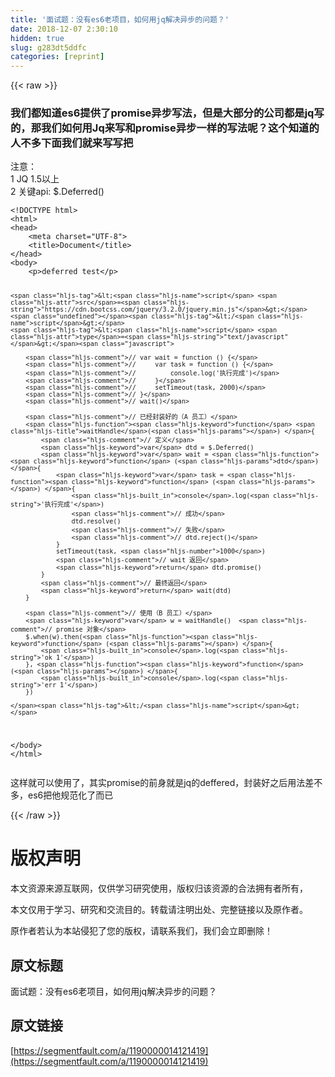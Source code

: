 ```yaml
---
title: '面试题：没有es6老项目，如何用jq解决异步的问题？' 
date: 2018-12-07 2:30:10
hidden: true
slug: g283dt5ddfc
categories: [reprint]
---
```


{{< raw >}}

                    
<h3 id="articleHeader0">我们都知道es6提供了promise异步写法，但是大部分的公司都是jq写的，那我们如何用Jq来写和promise异步一样的写法呢？这个知道的人不多下面我们就来写写把</h3>
<p>注意： <br>1 JQ 1.5以上<br>2 关键api: $.Deferred()</p>
<div class="widget-codetool" style="display:none;">
      <div class="widget-codetool--inner">
      <span class="selectCode code-tool" data-toggle="tooltip" data-placement="top" title="" data-original-title="全选"></span>
      <span type="button" class="copyCode code-tool" data-toggle="tooltip" data-placement="top" data-clipboard-text="<!DOCTYPE html>
<html>
<head>
    <meta charset=&quot;UTF-8&quot;>
    <title>Document</title>
</head>
<body>
    <p>deferred test</p>

    <script src=&quot;https://cdn.bootcss.com/jquery/3.2.0/jquery.min.js&quot;></script>
    <script type=&quot;text/javascript&quot;>
        
        // var wait = function () {
        //     var task = function () {
        //         console.log('执行完成')
        //     }
        //     setTimeout(task, 2000)
        // }
        // wait()

        // 已经封装好的（A 员工）
        function waitHandle() {
            // 定义
            var dtd = $.Deferred()
            var wait = function (dtd) {
                var task = function () {
                    console.log('执行完成')
                    // 成功
                    dtd.resolve()
                    // 失败
                    // dtd.reject()
                }
                setTimeout(task, 1000)
                // wait 返回
                return dtd.promise()
            }
            // 最终返回
            return wait(dtd)
        }

        // 使用（B 员工）
        var w = waitHandle()  // promise 对象
        $.when(w).then(function () {
            console.log('ok 1')
        }, function () {
            console.log('err 1')
        })

    </script>
</body>
</html>" title="" data-original-title="复制"></span>
      <span type="button" class="saveToNote code-tool" data-toggle="tooltip" data-placement="top" title="" data-original-title="放进笔记"></span>
      </div>
      </div><pre class="hljs xml"><code><span class="hljs-meta">&lt;!DOCTYPE html&gt;</span>
<span class="hljs-tag">&lt;<span class="hljs-name">html</span>&gt;</span>
<span class="hljs-tag">&lt;<span class="hljs-name">head</span>&gt;</span>
    <span class="hljs-tag">&lt;<span class="hljs-name">meta</span> <span class="hljs-attr">charset</span>=<span class="hljs-string">"UTF-8"</span>&gt;</span>
    <span class="hljs-tag">&lt;<span class="hljs-name">title</span>&gt;</span>Document<span class="hljs-tag">&lt;/<span class="hljs-name">title</span>&gt;</span>
<span class="hljs-tag">&lt;/<span class="hljs-name">head</span>&gt;</span>
<span class="hljs-tag">&lt;<span class="hljs-name">body</span>&gt;</span>
    <span class="hljs-tag">&lt;<span class="hljs-name">p</span>&gt;</span>deferred test<span class="hljs-tag">&lt;/<span class="hljs-name">p</span>&gt;</span>

    <span class="hljs-tag">&lt;<span class="hljs-name">script</span> <span class="hljs-attr">src</span>=<span class="hljs-string">"https://cdn.bootcss.com/jquery/3.2.0/jquery.min.js"</span>&gt;</span><span class="undefined"></span><span class="hljs-tag">&lt;/<span class="hljs-name">script</span>&gt;</span>
    <span class="hljs-tag">&lt;<span class="hljs-name">script</span> <span class="hljs-attr">type</span>=<span class="hljs-string">"text/javascript"</span>&gt;</span><span class="javascript">
        
        <span class="hljs-comment">// var wait = function () {</span>
        <span class="hljs-comment">//     var task = function () {</span>
        <span class="hljs-comment">//         console.log('执行完成')</span>
        <span class="hljs-comment">//     }</span>
        <span class="hljs-comment">//     setTimeout(task, 2000)</span>
        <span class="hljs-comment">// }</span>
        <span class="hljs-comment">// wait()</span>

        <span class="hljs-comment">// 已经封装好的（A 员工）</span>
        <span class="hljs-function"><span class="hljs-keyword">function</span> <span class="hljs-title">waitHandle</span>(<span class="hljs-params"></span>) </span>{
            <span class="hljs-comment">// 定义</span>
            <span class="hljs-keyword">var</span> dtd = $.Deferred()
            <span class="hljs-keyword">var</span> wait = <span class="hljs-function"><span class="hljs-keyword">function</span> (<span class="hljs-params">dtd</span>) </span>{
                <span class="hljs-keyword">var</span> task = <span class="hljs-function"><span class="hljs-keyword">function</span> (<span class="hljs-params"></span>) </span>{
                    <span class="hljs-built_in">console</span>.log(<span class="hljs-string">'执行完成'</span>)
                    <span class="hljs-comment">// 成功</span>
                    dtd.resolve()
                    <span class="hljs-comment">// 失败</span>
                    <span class="hljs-comment">// dtd.reject()</span>
                }
                setTimeout(task, <span class="hljs-number">1000</span>)
                <span class="hljs-comment">// wait 返回</span>
                <span class="hljs-keyword">return</span> dtd.promise()
            }
            <span class="hljs-comment">// 最终返回</span>
            <span class="hljs-keyword">return</span> wait(dtd)
        }

        <span class="hljs-comment">// 使用（B 员工）</span>
        <span class="hljs-keyword">var</span> w = waitHandle()  <span class="hljs-comment">// promise 对象</span>
        $.when(w).then(<span class="hljs-function"><span class="hljs-keyword">function</span> (<span class="hljs-params"></span>) </span>{
            <span class="hljs-built_in">console</span>.log(<span class="hljs-string">'ok 1'</span>)
        }, <span class="hljs-function"><span class="hljs-keyword">function</span> (<span class="hljs-params"></span>) </span>{
            <span class="hljs-built_in">console</span>.log(<span class="hljs-string">'err 1'</span>)
        })

    </span><span class="hljs-tag">&lt;/<span class="hljs-name">script</span>&gt;</span>
<span class="hljs-tag">&lt;/<span class="hljs-name">body</span>&gt;</span>
<span class="hljs-tag">&lt;/<span class="hljs-name">html</span>&gt;</span></code></pre>
<p>这样就可以使用了，其实promise的前身就是jq的deffered，封装好之后用法差不多，es6把他规范化了而已</p>

                
{{< /raw >}}

# 版权声明
本文资源来源互联网，仅供学习研究使用，版权归该资源的合法拥有者所有，

本文仅用于学习、研究和交流目的。转载请注明出处、完整链接以及原作者。

原作者若认为本站侵犯了您的版权，请联系我们，我们会立即删除！

## 原文标题
面试题：没有es6老项目，如何用jq解决异步的问题？

## 原文链接
[https://segmentfault.com/a/1190000014121419](https://segmentfault.com/a/1190000014121419)


